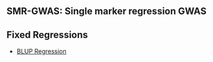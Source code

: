 ## SMR-GWAS: Single marker regression GWAS
**Fixed Regressions**
----------------------------------------------------------------
  - [BLUP Regression](https://raw.githack.com//Mehdimomen/GenPred_1/blob/master/HTML/GWAS_Singlemarker.html)
  
  

